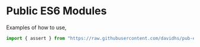 # Public ES6 Modules

Examples of how to use,

```js
import { assert } from "https://raw.githubusercontent.com/davidhs/pub-es6-mod/master/es/unstable/lib.js";
```
